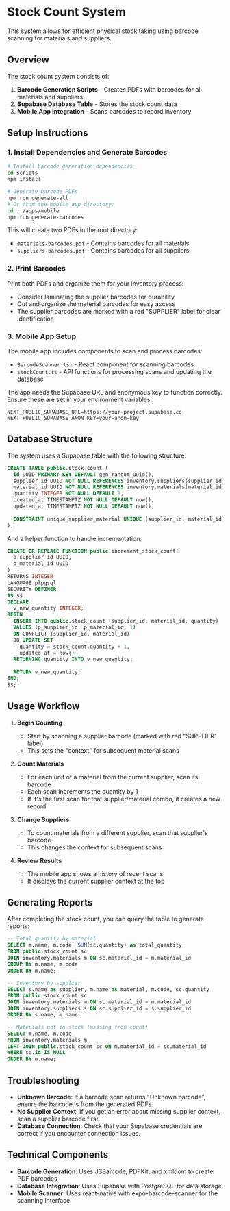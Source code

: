 # Stock Count System

This system allows for efficient physical stock taking using barcode scanning for materials and suppliers.

## Overview

The stock count system consists of:


1. **Barcode Generation Scripts** - Creates PDFs with barcodes for all materials and suppliers
2. **Supabase Database Table** - Stores the stock count data
3. **Mobile App Integration** - Scans barcodes to record inventory

## Setup Instructions

### 1. Install Dependencies and Generate Barcodes

```bash
# Install barcode generation dependencies
cd scripts
npm install

# Generate barcode PDFs
npm run generate-all
# Or from the mobile app directory:
cd ../apps/mobile
npm run generate-barcodes
```

This will create two PDFs in the root directory:
- `materials-barcodes.pdf` - Contains barcodes for all materials
- `suppliers-barcodes.pdf` - Contains barcodes for all suppliers

### 2. Print Barcodes

Print both PDFs and organize them for your inventory process:
- Consider laminating the supplier barcodes for durability
- Cut and organize the material barcodes for easy access
- The supplier barcodes are marked with a red "SUPPLIER" label for clear identification

### 3. Mobile App Setup

The mobile app includes components to scan and process barcodes:

- `BarcodeScanner.tsx` - React component for scanning barcodes
- `stockCount.ts` - API functions for processing scans and updating the database

The app needs the Supabase URL and anonymous key to function correctly. Ensure these are set in your environment variables:

```
NEXT_PUBLIC_SUPABASE_URL=https://your-project.supabase.co
NEXT_PUBLIC_SUPABASE_ANON_KEY=your-anon-key
```

## Database Structure

The system uses a Supabase table with the following structure:

```sql
CREATE TABLE public.stock_count (
  id UUID PRIMARY KEY DEFAULT gen_random_uuid(),
  supplier_id UUID NOT NULL REFERENCES inventory.suppliers(supplier_id),
  material_id UUID NOT NULL REFERENCES inventory.materials(material_id),
  quantity INTEGER NOT NULL DEFAULT 1,
  created_at TIMESTAMPTZ NOT NULL DEFAULT now(),
  updated_at TIMESTAMPTZ NOT NULL DEFAULT now(),
  
  CONSTRAINT unique_supplier_material UNIQUE (supplier_id, material_id)
);
```

And a helper function to handle incrementation:

```sql
CREATE OR REPLACE FUNCTION public.increment_stock_count(
  p_supplier_id UUID,
  p_material_id UUID
)
RETURNS INTEGER
LANGUAGE plpgsql
SECURITY DEFINER
AS $$
DECLARE
  v_new_quantity INTEGER;
BEGIN
  INSERT INTO public.stock_count (supplier_id, material_id, quantity)
  VALUES (p_supplier_id, p_material_id, 1)
  ON CONFLICT (supplier_id, material_id) 
  DO UPDATE SET
    quantity = stock_count.quantity + 1,
    updated_at = now()
  RETURNING quantity INTO v_new_quantity;
  
  RETURN v_new_quantity;
END;
$$;
```

## Usage Workflow

1. **Begin Counting**
   - Start by scanning a supplier barcode (marked with red "SUPPLIER" label)
   - This sets the "context" for subsequent material scans

2. **Count Materials**
   - For each unit of a material from the current supplier, scan its barcode
   - Each scan increments the quantity by 1
   - If it's the first scan for that supplier/material combo, it creates a new record

3. **Change Suppliers**
   - To count materials from a different supplier, scan that supplier's barcode
   - This changes the context for subsequent scans

4. **Review Results**
   - The mobile app shows a history of recent scans
   - It displays the current supplier context at the top

## Generating Reports

After completing the stock count, you can query the table to generate reports:

```sql
-- Total quantity by material
SELECT m.name, m.code, SUM(sc.quantity) as total_quantity
FROM public.stock_count sc
JOIN inventory.materials m ON sc.material_id = m.material_id
GROUP BY m.name, m.code
ORDER BY m.name;

-- Inventory by supplier
SELECT s.name as supplier, m.name as material, m.code, sc.quantity
FROM public.stock_count sc
JOIN inventory.materials m ON sc.material_id = m.material_id
JOIN inventory.suppliers s ON sc.supplier_id = s.supplier_id
ORDER BY s.name, m.name;

-- Materials not in stock (missing from count)
SELECT m.name, m.code
FROM inventory.materials m
LEFT JOIN public.stock_count sc ON m.material_id = sc.material_id
WHERE sc.id IS NULL
ORDER BY m.name;
```

## Troubleshooting

- **Unknown Barcode**: If a barcode scan returns "Unknown barcode", ensure the barcode is from the generated PDFs.
- **No Supplier Context**: If you get an error about missing supplier context, scan a supplier barcode first.
- **Database Connection**: Check that your Supabase credentials are correct if you encounter connection issues.

## Technical Components

- **Barcode Generation**: Uses JSBarcode, PDFKit, and xmldom to create PDF barcodes
- **Database Integration**: Uses Supabase with PostgreSQL for data storage
- **Mobile Scanner**: Uses react-native with expo-barcode-scanner for the scanning interface 